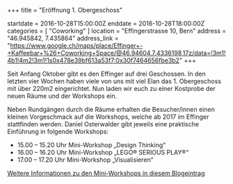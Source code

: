 +++
title = "Eröffnung 1. Obergeschoss"

startdate = 2016-10-28T15:00:00Z
enddate = 2016-10-28T18:00:00Z
categories = [ "Coworking" ]
location = "Effingerstrasse 10, Bern"
address = "46.945842, 7.435864"
address_link = "https://www.google.ch/maps/place/Effinger+-+Kaffeebar+%26+Coworking+Space/@46.94604,7.4336198,17z/data=!3m1!4b1!4m2!3m1!1s0x478e39bf613a53f7:0x30f7464656fbe3b2"
+++

Seit Anfang Oktober gibt es den Effinger auf drei Geschossen. In den letzten vier Wochen haben viele von uns mit viel Elan das 1. Obergeschoss mit über 220m2 eingerichtet. Nun laden wir euch zu einer Kostprobe der neuen Räume und der Workshops ein.

Neben Rundgängen durch die Räume erhalten die Besucher/innen einen kleinen Vorgeschmack auf die Workshops, welche ab 2017 im Effinger stattfinden werden. Daniel Osterwalder gibt jeweils eine praktische Einführung in folgende Workshops:

* 15.00 – 15.20 Uhr    Mini-Workshop „Design Thinking“
* 16.00 – 16.20 Uhr    Mini-Workshop „LEGO® SERIOUS PLAY®“
* 17.00 – 17.20 Uhr    Mini-Workshop „Visualisieren“

[Weitere Informationen zu den Mini-Workshops in diesem Blogeintrag](/blog/eroeffnung-erstes-obergeschoss/)
